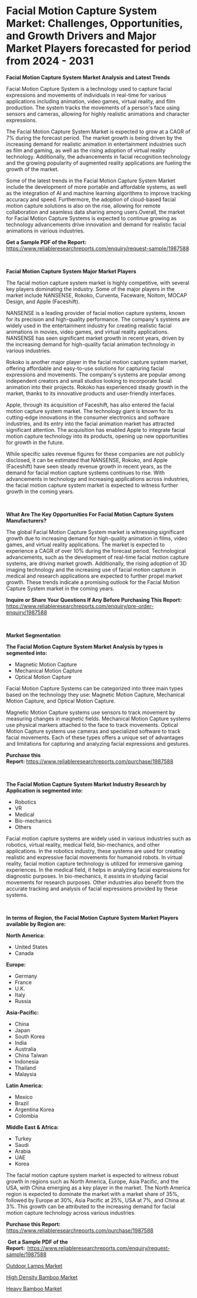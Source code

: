<p><h1>Facial Motion Capture System Market: Challenges, Opportunities, and Growth Drivers and Major Market Players forecasted for period from 2024 - 2031</h1></p><p><strong>Facial Motion Capture System Market Analysis and Latest Trends</strong></p>
<p><p>Facial Motion Capture System is a technology used to capture facial expressions and movements of individuals in real-time for various applications including animation, video games, virtual reality, and film production. The system tracks the movements of a person's face using sensors and cameras, allowing for highly realistic animations and character expressions.</p><p>The Facial Motion Capture System Market is expected to grow at a CAGR of 7% during the forecast period. The market growth is being driven by the increasing demand for realistic animation in entertainment industries such as film and gaming, as well as the rising adoption of virtual reality technology. Additionally, the advancements in facial recognition technology and the growing popularity of augmented reality applications are fueling the growth of the market.</p><p>Some of the latest trends in the Facial Motion Capture System Market include the development of more portable and affordable systems, as well as the integration of AI and machine learning algorithms to improve tracking accuracy and speed. Furthermore, the adoption of cloud-based facial motion capture solutions is also on the rise, allowing for remote collaboration and seamless data sharing among users.Overall, the market for Facial Motion Capture Systems is expected to continue growing as technology advancements drive innovation and demand for realistic facial animations in various industries.</p></p>
<p><strong>Get a Sample PDF of the Report:&nbsp;</strong> <a href="https://www.reliableresearchreports.com/enquiry/request-sample/1987588">https://www.reliableresearchreports.com/enquiry/request-sample/1987588</a></p>
<p>&nbsp;</p>
<p><strong>Facial Motion Capture System Major Market Players</strong></p>
<p><p>The facial motion capture system market is highly competitive, with several key players dominating the industry. Some of the major players in the market include NANSENSE, Rokoko, Curventa, Faceware, Noitom, MOCAP Design, and Apple (Faceshift).</p><p>NANSENSE is a leading provider of facial motion capture systems, known for its precision and high-quality performance. The company's systems are widely used in the entertainment industry for creating realistic facial animations in movies, video games, and virtual reality applications. NANSENSE has seen significant market growth in recent years, driven by the increasing demand for high-quality facial animation technology in various industries.</p><p>Rokoko is another major player in the facial motion capture system market, offering affordable and easy-to-use solutions for capturing facial expressions and movements. The company's systems are popular among independent creators and small studios looking to incorporate facial animation into their projects. Rokoko has experienced steady growth in the market, thanks to its innovative products and user-friendly interfaces.</p><p>Apple, through its acquisition of Faceshift, has also entered the facial motion capture system market. The technology giant is known for its cutting-edge innovations in the consumer electronics and software industries, and its entry into the facial animation market has attracted significant attention. The acquisition has enabled Apple to integrate facial motion capture technology into its products, opening up new opportunities for growth in the future.</p><p>While specific sales revenue figures for these companies are not publicly disclosed, it can be estimated that NANSENSE, Rokoko, and Apple (Faceshift) have seen steady revenue growth in recent years, as the demand for facial motion capture systems continues to rise. With advancements in technology and increasing applications across industries, the facial motion capture system market is expected to witness further growth in the coming years.</p></p>
<p>&nbsp;</p>
<p><strong>What Are The Key Opportunities For Facial Motion Capture System Manufacturers?</strong></p>
<p><p>The global Facial Motion Capture System market is witnessing significant growth due to increasing demand for high-quality animation in films, video games, and virtual reality applications. The market is expected to experience a CAGR of over 10% during the forecast period. Technological advancements, such as the development of real-time facial motion capture systems, are driving market growth. Additionally, the rising adoption of 3D imaging technology and the increasing use of facial motion capture in medical and research applications are expected to further propel market growth. These trends indicate a promising outlook for the Facial Motion Capture System market in the coming years.</p></p>
<p><strong>Inquire or Share Your Questions If Any Before Purchasing This Report:</strong> <a href="https://www.reliableresearchreports.com/enquiry/pre-order-enquiry/1987588">https://www.reliableresearchreports.com/enquiry/pre-order-enquiry/1987588</a></p>
<p>&nbsp;</p>
<p><strong>Market Segmentation</strong></p>
<p><strong>The Facial Motion Capture System Market Analysis by types is segmented into:</strong></p>
<p><ul><li>Magnetic Motion Capture</li><li>Mechanical Motion Capture</li><li>Optical Motion Capture</li></ul></p>
<p><p>Facial Motion Capture Systems can be categorized into three main types based on the technology they use: Magnetic Motion Capture, Mechanical Motion Capture, and Optical Motion Capture. </p><p>Magnetic Motion Capture systems use sensors to track movement by measuring changes in magnetic fields. Mechanical Motion Capture systems use physical markers attached to the face to track movements. Optical Motion Capture systems use cameras and specialized software to track facial movements. Each of these types offers a unique set of advantages and limitations for capturing and analyzing facial expressions and gestures.</p></p>
<p><strong>Purchase this Report:&nbsp;</strong><a href="https://www.reliableresearchreports.com/purchase/1987588">https://www.reliableresearchreports.com/purchase/1987588</a></p>
<p>&nbsp;</p>
<p><strong>The Facial Motion Capture System Market Industry Research by Application is segmented into:</strong></p>
<p><ul><li>Robotics</li><li>VR</li><li>Medical</li><li>Bio-mechanics</li><li>Others</li></ul></p>
<p><p>Facial motion capture systems are widely used in various industries such as robotics, virtual reality, medical field, bio-mechanics, and other applications. In the robotics industry, these systems are used for creating realistic and expressive facial movements for humanoid robots. In virtual reality, facial motion capture technology is utilized for immersive gaming experiences. In the medical field, it helps in analyzing facial expressions for diagnostic purposes. In bio-mechanics, it assists in studying facial movements for research purposes. Other industries also benefit from the accurate tracking and analysis of facial expressions provided by these systems.</p></p>
<p>&nbsp;</p>
<p><strong>In terms of Region, the Facial Motion Capture System Market Players available by Region are:</strong></p>
<p>
    <p> <strong> North America: </strong>
        <ul>
            <li>United States</li>
            <li>Canada</li>
        </ul>
        </p> 
    <p> <strong> Europe: </strong>
        <ul>
            <li>Germany</li>
            <li>France</li>
            <li>U.K.</li>
            <li>Italy</li>
            <li>Russia</li>
        </ul>
        </p> 
    <p> <strong> Asia-Pacific: </strong>
        <ul>
            <li>China</li>
            <li>Japan</li>
            <li>South Korea</li>
            <li>India</li>
            <li>Australia</li>
            <li>China Taiwan</li>
            <li>Indonesia</li>
            <li>Thailand</li>
            <li>Malaysia</li>
        </ul>
        </p> 
    <p> <strong> Latin America: </strong>
        <ul>
            <li>Mexico</li>
            <li>Brazil</li>
            <li>Argentina Korea</li>
            <li>Colombia</li>
        </ul>
        </p> 
    <p> <strong> Middle East & Africa: </strong>
        <ul>
            <li>Turkey</li>
            <li>Saudi</li>
            <li>Arabia</li>
            <li>UAE</li>
            <li>Korea</li>
        </ul>
    </p>
    </p>
<p><p>The facial motion capture system market is expected to witness robust growth in regions such as North America, Europe, Asia Pacific, and the USA, with China emerging as a key player in the market. The North America region is expected to dominate the market with a market share of 35%, followed by Europe at 30%, Asia Pacific at 25%, USA at 7%, and China at 3%. This growth can be attributed to the increasing demand for facial motion capture technology across various industries.</p></p>
<p><strong>Purchase this Report: </strong><a href="https://www.reliableresearchreports.com/purchase/1987588">https://www.reliableresearchreports.com/purchase/1987588</a></p>
<p>&nbsp;<strong>Get a Sample PDF of the Report:&nbsp;&nbsp;</strong><a href="https://www.reliableresearchreports.com/enquiry/request-sample/1987588">https://www.reliableresearchreports.com/enquiry/request-sample/1987588</a></p>
<p><strong></strong></p>
<p><p><a href="https://github.com/timeliteaut/Market-Research-Report-List-1/blob/main/outdoor-lamps-market.md">Outdoor Lamps Market</a></p><p><a href="https://github.com/bobicer/Market-Research-Report-List-2/blob/main/high-density-bamboo-market.md">High Density Bamboo Market</a></p><p><a href="https://github.com/globismark/Market-Research-Report-List-2/blob/main/heavy-bamboo-market.md">Heavy Bamboo Market</a></p></p>